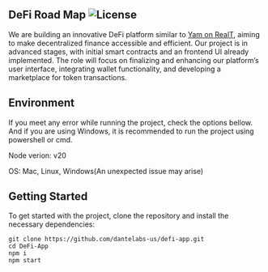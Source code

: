 ## DeFi Road Map ![License](https://img.shields.io/badge/License-MIT-blue.svg)

We are building an innovative DeFi platform similar to [Yam on RealT](https://staging-yam.realtoken.network), aiming to make decentralized finance accessible and efficient. 
Our project is in advanced stages, with initial smart contracts and an frontend UI already implemented.
The role will focus on finalizing and enhancing our platform’s user interface, integrating wallet functionality, and developing a marketplace for token transactions. 

## Environment

If you meet any error while running the project, check the options bellow. And if you are using Windows, it is recommended to run the project using powershell or cmd.

Node verion: v20

OS: Mac, Linux, Windows(An unexpected issue may arise)

## Getting Started

To get started with the project, clone the repository and install the necessary dependencies:
```
git clone https://github.com/dantelabs-us/defi-app.git
cd DeFi-App
npm i
npm start
```
